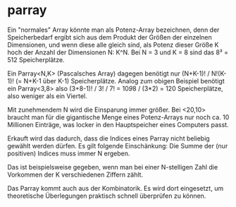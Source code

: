 # parray

Ein "normales" Array könnte man als Potenz-Array bezeichnen, denn der
Speicherbedarf ergibt sich aus dem Produkt der Größen der einzelnen
Dimensionen, und wenn diese alle gleich sind, als Potenz dieser Größe K
hoch der Anzahl der Dimensionen N: K^N. Bei N = 3 und K = 8 sind das
8³ = 512 Speicherplätze.

Ein Parray<N,K> (Pascalsches Array) dagegen benötigt nur (N+K-1)! / N!(K-1)!
(= N+K-1 über K-1) Speicherplätze. Analog zum obigen Beispiel benötigt ein
Parray<3,8> also (3+8-1)! / 3! / 7! = 10*9*8 / (3*2) = 120 Speicherplätze,
also weniger als ein Viertel.

Mit zunehmendem N wird die Einsparung immer größer. Bei <20,10> braucht man
für die gigantische Menge eines Potenz-Arrays nur noch ca. 10 Millionen
Einträge, was locker in den Hauptspeicher eines Computers passt.

Erkauft wird das dadurch, dass die Indices eines Parray nicht beliebig
gewählt werden dürfen. Es gilt folgende Einschänkung: Die Summe der
(nur positiven) Indices muss immer N ergeben.

Das ist beispielsweise gegeben, wenn man bei einer N-stelligen Zahl die
Vorkommen der K verschiedenen Ziffern zählt.

Das Parray kommt auch aus der Kombinatorik. Es wird dort eingesetzt, um
theoretische Überlegungen praktisch schnell überprüfen zu können.
